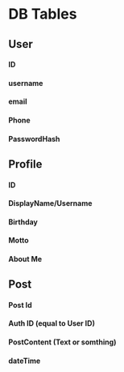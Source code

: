 # DB Tables
## User
#### ID
#### username
#### email
#### Phone
#### PasswordHash
## Profile
#### ID
#### DisplayName/Username
#### Birthday
#### Motto
#### About Me
## Post
#### Post Id
#### Auth ID (equal to User ID)
#### PostContent (Text or somthing)
#### dateTime